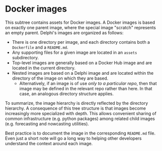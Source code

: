 # Docker images

This subtree contains assets for Docker images. A Docker images is based on
exactly one parent image, where the special image "scratch" represents an empty
parent. Delphi's images are organized as follows:

- There is one directory per image, and each directory contains both a
  `Dockerfile` and a `README.md`.
- Any supporting files for a given image are located in an `assets`
  subdirectory.
- Top-level images are generally based on a Docker Hub image and are located in
  the current directory.
- Nested images are based on a Delphi image and are located within the
  directory of the image on which they are based.
  - Alternatively, if an image is of use _only to a particular repo_, then that
    image may be defined in the relevant repo rather than here. In that case,
    an analogous directory structure applies.

To summarize, the image hierarchy is directly reflected by the directory
hierarchy. A consequence of this tree structure is that images become
increasingly more specialized with depth. This allows convenient sharing of
common infrastructure (e.g. python packages) among related child images (e.g.
forecasting and nowcasting utilities).

Best practice is to document the image in the corresponding `README.md` file.
Even just a short note will go a long way to helping other developers
understand the context around each image.
